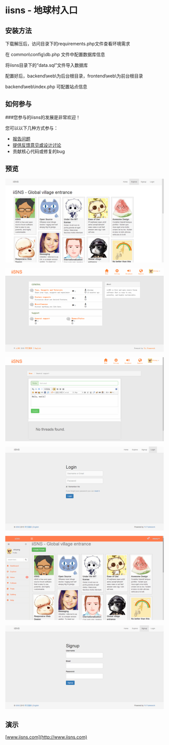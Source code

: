 # iisns - 地球村入口

安装方法
--------

下载解压后，访问目录下的requirements.php文件查看环境需求

在 common\config\db.php 文件中配置数据库信息

将iisns目录下的“data.sql”文件导入数据库

配置好后，backend\web\为后台根目录，frontend\web\为前台根目录

backend\web\index.php 可配置站点信息

如何参与
--------

###您参与的iisns的发展是非常欢迎！

您可以以下几种方式参与：

- [报告问题](docs/internals/report-an-issue.md)
- [提供反馈意见或设计讨论](http://www.iisns.com/index.php/forum/iisns)
- 贡献核心代码或修复的bug


预览
-------

![iiSNS](https://github.com/shi-yang/preview/blob/master/iisns2_0228/item-01.png)

![iiSNS](https://github.com/shi-yang/preview/blob/master/iisns2_0228/item-02.png)

![iiSNS](https://github.com/shi-yang/preview/blob/master/iisns2_0228/item-03.png)

![iiSNS](https://github.com/shi-yang/preview/blob/master/iisns2_0228/item-04.png)

![iiSNS](https://github.com/shi-yang/preview/blob/master/iisns2_0228/item-05.png)

![iiSNS](https://github.com/shi-yang/preview/blob/master/iisns2_0228/item-06.png)

演示
----

[www.iisns.com](http://www.iisns.com)
